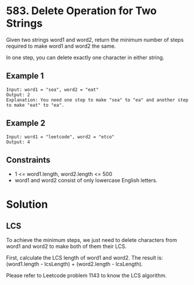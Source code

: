 # 583. Delete Operation for Two Strings
Given two strings word1 and word2, return the minimum number of steps required to make word1 and word2 the same.

In one step, you can delete exactly one character in either string.

## Example 1

```
Input: word1 = "sea", word2 = "eat"
Output: 2
Explanation: You need one step to make "sea" to "ea" and another step to make "eat" to "ea".
```

## Example 2

```
Input: word1 = "leetcode", word2 = "etco"
Output: 4
```

## Constraints
- 1 <= word1.length, word2.length <= 500
- word1 and word2 consist of only lowercase English letters.

# Solution
## LCS
To achieve the minimum steps, we just need to delete characters from word1 and word2 to make both of them their LCS.

First, calculate the LCS length of word1 and word2. The result is: (word1.length - lcsLength) + (word2.length - lcsLength).

Please refer to Leetcode problem 1143 to know the LCS algorithm.